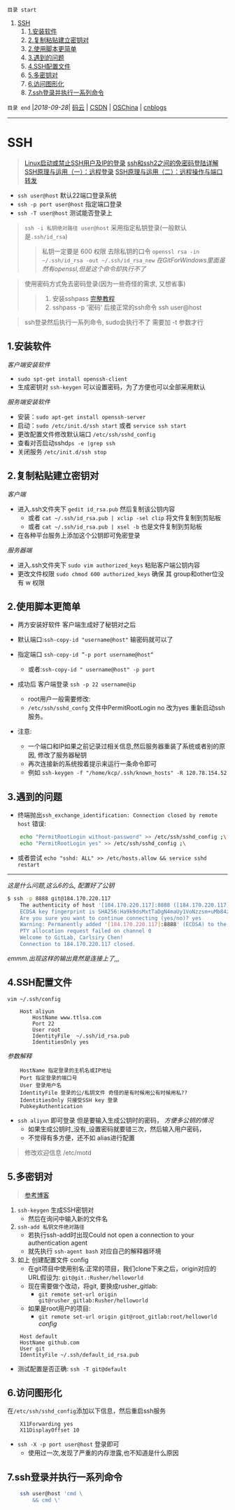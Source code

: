 `目录 start`
 
1. [SSH](#ssh)
    1. [1.安装软件](#1安装软件)
    1. [2.复制粘贴建立密钥对](#2复制粘贴建立密钥对)
    1. [2.使用脚本更简单](#2使用脚本更简单)
    1. [3.遇到的问题](#3遇到的问题)
    1. [4.SSH配置文件](#4ssh配置文件)
    1. [5.多密钥对](#5多密钥对)
    1. [6.访问图形化](#6访问图形化)
    1. [7.ssh登录并执行一系列命令](#7ssh登录并执行一系列命令)

`目录 end` |_2018-09-28_| [码云](https://gitee.com/gin9) | [CSDN](http://blog.csdn.net/kcp606) | [OSChina](https://my.oschina.net/kcp1104) | [cnblogs](http://www.cnblogs.com/kuangcp)
****************************************
# SSH
> [Linux启动或禁止SSH用户及IP的登录](https://blog.csdn.net/linghe301/article/details/8211305)
> [ssh和ssh2之间的免密码登陆详解](http://blog.chinaunix.net/uid-26517277-id-4055228.html)
> [SSH原理与运用（一）：远程登录](http://www.ruanyifeng.com/blog/2011/12/ssh_remote_login.html)
> [SSH原理与运用（二）：远程操作与端口转发](http://www.ruanyifeng.com/blog/2011/12/ssh_port_forwarding.html)

- `ssh user@host` 默认22端口登录系统  
- `ssh -p port user@host` 指定端口登录  
- `ssh -T user@host` 测试能否登录上    

> `ssh -i 私钥绝对路径 user@host` 采用指定私钥登录(一般默认是`.ssh/id_rsa`)  
>> 私钥一定要是 600 权限
>> 去除私钥的口令 `openssl rsa -in ~/.ssh/id_rsa -out ~/.ssh/id_rsa_new` _在GitForWindows里面虽然有openssl,但是这个命令却执行不了_

> 使用密码方式免去密码登录(因为一些奇怪的需求, 又想省事)
>> 1. 安装sshpass [完整教程](https://linux.cn/article-8086-1.html)
>> 2. sshpass -p '密码' 后接正常的ssh命令 ssh user@host

> ssh登录然后执行一系列命令, sudo会执行不了 需要加 -t 参数才行 


## 1.安装软件
_客户端安装软件_
- `sudo spt-get install openssh-client`
- 生成密钥对 `ssh-keygen` 可以设置密码，为了方便也可以全部采用默认

_服务端安装软件_
- 安装：`sudo apt-get install openssh-server`
- 启动：`sudo /etc/init.d/ssh start` 或者 `service ssh start` 
- 更改配置文件修改默认端口 `/etc/ssh/sshd_config`
- 查看对否启动sshd`ps -e |grep ssh`
- 关闭服务 `/etc/init.d/ssh stop`

## 2.复制粘贴建立密钥对
_客户端_
- 进入.ssh文件夹下 `gedit id_rsa.pub` 然后复制该公钥内容
    - 或者 `cat ~/.ssh/id_rsa.pub | xclip -sel clip` 将文件复制到剪贴板 
    - 或者 `cat ~/.ssh/id_rsa.pub | xsel -b` 也是文件复制到剪贴板
- 在各种平台服务上添加这个公钥即可免密登录

_服务器端_
- 进入.ssh文件夹下 `sudo vim authorized_keys` 粘贴客户端公钥内容
- 更改文件权限 `sudo chmod 600 authorized_keys` 确保 其 group和other位没有 w 权限

## 2.使用脚本更简单
- 两方安装好软件 客户端生成好了秘钥对之后
- 默认端口:`ssh-copy-id "username@host"` 输密码就可以了
- 指定端口 `ssh-copy-id ”-p port username@host“` 
    - 或者:`ssh-copy-id " username@host" -p port`
    
- 成功后 客户端登录 `ssh -p 22 username@ip`
    - root用户一般需要修改:
    - `/etc/ssh/sshd_confg` 文件中PermitRootLogin  no 改为yes 重新启动ssh服务。

- 注意:
    - 一个端口和IP如果之前记录过相关信息,然后服务器重装了系统或者别的原因, 修改了服务器秘钥 
    - 再次连接新的系统按着提示来运行一条命令即可
    - 例如 `ssh-keygen -f "/home/kcp/.ssh/known_hosts" -R 120.78.154.52`

## 3.遇到的问题
- 终端抛出`ssh_exchange_identification: Connection closed by remote host` 错误:
```sh
    echo "PermitRootLogin without-password" >> /etc/ssh/sshd_config ;\
    echo "PermitRootLogin yes" >> /etc/ssh/sshd_config ;\
```
- 或者尝试 `echo "sshd: ALL" >> /etc/hosts.allow && service sshd restart`
********
_这是什么问题,这么6的么, 配置好了公钥_
```sh
$ ssh -p 8888 git@184.170.220.117
    The authenticity of host '[184.170.220.117]:8888 ([184.170.220.117]:8888)' can't be established.
    ECDSA key fingerprint is SHA256:Ha9k9dsMxtTaDgN4maUy1VoNzzsm+uMb84zcib6U5jU.
    Are you sure you want to continue connecting (yes/no)? yes
    Warning: Permanently added '[184.170.220.117]:8888' (ECDSA) to the list of known hosts.
    PTY allocation request failed on channel 0
    Welcome to GitLab, Carlsiry Chen!
    Connection to 184.170.220.117 closed.
```
_emmm.出现这样的输出竟然是连接上了,,,_

## 4.SSH配置文件
`vim ~/.ssh/config`
```
    Host aliyun
        HostName www.ttlsa.com
        Port 22
        User root
        IdentityFile  ~/.ssh/id_rsa.pub
        IdentitiesOnly yes
```
_参数解释_
```
    HostName 指定登录的主机名或IP地址
    Port 指定登录的端口号
    User 登录用户名
    IdentityFile 登录的公/私钥文件 奇怪的是有时候用公有时候用私??
    IdentitiesOnly 只接受SSH key 登录
    PubkeyAuthentication
```
- `ssh aliyun` 即可登录 但是要输入生成公钥时的密码， _方便多公钥的情况_
    - 如果生成公钥时_没有_设置密码就要错三次，然后输入用户密码，
    - 不觉得有多方便，还不如 alias进行配置

> 修改欢迎信息 /etc/motd
## 5.多密钥对
> [参考博客](http://blog.csdn.net/black_ox/article/details/17753943)   

1. `ssh-keygen` 生成SSH密钥对
    - 然后在询问中输入新的文件名
2. `ssh-add 私钥文件绝对路径`
    - 若执行ssh-add时出现Could not open a connection to your authentication agent
    - 就先执行 `ssh-agent bash` 对应自己的解释器环境
3. 如上 创建配置文件 config
    - 在git项目中使用别名:正常的项目，我们clone下来之后，origin对应的URL假设为: `git@git.:Rusher/helloworld`
    - 现在需要做个改动，将git, 要换成rusher_gitlab:
        - `git remote set-url origin git@rusher_gitlab:Rusher/helloworld`
    - 如果是root用户的项目:
        - `git remote set-url origin git@root_gitlab:root/helloworld`
_config_
```
    Host default
    HostName github.com
    User git
    IdentityFile ~/.ssh/default_id_rsa.pub
```
- 测试配置是否正确: `ssh -T git@default`

## 6.访问图形化

在`/etc/ssh/sshd_config`添加以下信息，然后重启ssh服务
```
    X11Forwarding yes
    X11DisplayOffset 10
```
- `ssh -X -p port user@host` 登录即可
    - 使用过一次,发现了严重的内存泄露,也不知道是什么原因

## 7.ssh登录并执行一系列命令
```sh
    ssh user@host 'cmd \
        && cmd \'
```